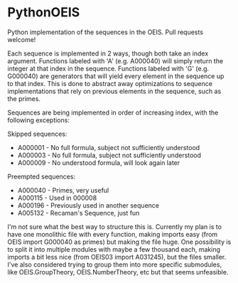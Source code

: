 # PythonOEIS
Python implementation of the sequences in the OEIS. Pull requests welcome!

Each sequence is implemented in 2 ways, though both take an index argument. Functions labeled with 'A' (e.g. A000040) will simply return the integer at that index in the sequence. Functions labeled with 'G' (e.g. G000040) are generators that will yield every element in the sequence up to that index. This is done to abstract away optimizations to sequence implementations that rely on previous elements in the sequence, such as the primes.

Sequences are being implemented in order of increasing index, with the following exceptions:

Skipped sequences:
 * A000001 - No full formula, subject not sufficiently understood
 * A000003 - No full formula, subject not sufficiently understood
 * A000009 - No understood formula, will look again later
 
Preempted sequences: 
 * A000040 - Primes, very useful
 * A000115 - Used in 000008
 * A000196 - Previously used in another sequence
 * A005132 - Recaman's Sequence, just fun

I'm not sure what the best way to structure this is. Currently my plan is to have one monolithic file with every function, making imports easy (from OEIS import G000040 as primes) but making the file huge. One possibility is to split it into multiple modules with maybe a few thousand each, making imports a bit less nice (from OEIS03 import A031245), but the files smaller. I've also considered trying to group them into more specific submodules, like OEIS.GroupTheory, OEIS.NumberTheory, etc but that seems unfeasible. 
